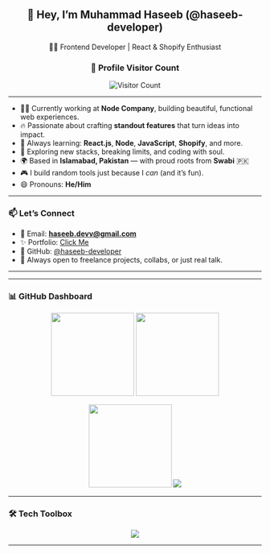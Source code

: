 <h2 align="center">🌟 Hey, I’m Muhammad Haseeb (@haseeb-developer)</h2>

<p align="center">
  🧑‍💻 Frontend Developer | React & Shopify Enthusiast
</p>

<div align="center">
  <h3><b>📍 Profile Visitor Count</b></h3>
  <img src="https://profile-counter.glitch.me/haseeb-developer/count.svg" alt="Visitor Count" />
</div>

---

- 👨‍💻 Currently working at **Node Company**, building beautiful, functional web experiences.
- 🔥 Passionate about crafting **standout features** that turn ideas into impact.
- 🌱 Always learning: **React.js**, **Node**, **JavaScript**, **Shopify**, and more.
- 🧠 Exploring new stacks, breaking limits, and coding with soul.
- 🌍 Based in **Islamabad, Pakistan** — with proud roots from **Swabi** 🇵🇰
- 🎮 I build random tools just because I *can* (and it’s fun).
- 😄 Pronouns: **He/Him**

---

### 📫 Let’s Connect

- 📧 Email: **haseeb.devv@gmail.com**
- ✨ Portfolio: <a href="https://haseeb-kn.vercel.app/" target="_blank" rel="noopener noreferrer">Click Me</a>
- 🧰 GitHub: [@haseeb-developer](https://github.com/haseeb-developer)
- 🤝 Always open to freelance projects, collabs, or just real talk.

---
<!---
haseeb-developer/haseeb-developer is a ✨ special ✨ repository because its `README.md` (this file) appears on your GitHub profile.
You can click the Preview link to take a look at your changes.
--->
<!---
Profile Visitors Count:

![Visitor Count](https://visitor-badge.laobi.icu/badge?page_id=haseeb-developer.haseeb-developer&style=for-the-badge&color=blue)
--->

---

### 📊 GitHub Dashboard

<p align="center">
  <img src="https://github-readme-stats.vercel.app/api?username=haseeb-developer&show_icons=true&theme=github_dark&hide_border=true&count_private=true" height="165">
  <img src="https://github-readme-stats.vercel.app/api/top-langs/?username=haseeb-developer&layout=compact&theme=github_dark&hide_border=true" height="165">
</p>

<p align="center">
  <img src="https://streak-stats.demolab.com/?user=haseeb-developer&theme=github-dark-blue&hide_border=true" height="165" />
  <img src="https://github-profile-trophy.vercel.app/?username=haseeb-developer&theme=darkhub&no-frame=true&column=7&margin-w=10" />
</p>

---

### 🛠️ Tech Toolbox

<p align="center">
  <img src="https://skillicons.dev/icons?i=react,nextjs,js,ts,html,css,tailwind,sass,shopify,nodejs,express,mongodb,firebase,vite,figma,github,vscode,vercel" />
</p>

---
